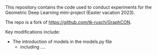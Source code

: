 This repository contains the code used to conduct experiments for the Geometric Deep Learning mini-project (Easter vacation 2023).

The repo is a fork of https://github.com/tk-rusch/GraphCON.

Key modifications include:
- The introduction of models in the models.py file
   - including ....
